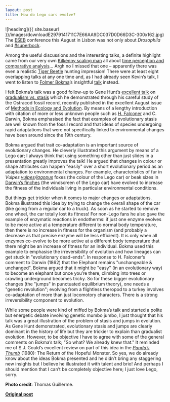 ```yaml
---
layout: post
title: How do Lego cars evolve?
---
```


![headimg]({{ site.baseurl }}/images/downloadE2979141711C7E66AA9DC037D0D66D3C-300x162.jpg)
The [ESEB](https://www.eseb2013.com/) conference this August in Lisbon was not only about *Drosophila* and [#superbock](http://en.wikipedia.org/wiki/Super_Bock).

Among the useful discussions and the interesting talks, a definite highlight came from our very own [Kilkenny scaling man](http://www.tcd.ie/Zoology/research/research/theoretical/healy/healy.php) all about [time perception and comparative analysis](http://www.sciencedirect.com/science/article/pii/S0003347213003060)... Argh no I missed that one – apparently there was even a realistic [Tiger Beetle](http://en.wikipedia.org/wiki/Tiger_beetle) hunting impression! There were at least eight overlapping talks at any one time and, as I had already seen Kevin’s talk, I went to listen to [Folmer Bokma](http://www.bokmalab.net/)’s insightful [talk](https://www.eseb2013.com/delegates/fbokma) instead.

I felt Bokma’s talk was a good follow-up to Gene Hunt’s [excellent talk](https://www.eseb2013.com/delegates/ghunt) on [gradualism vs. stasis](http://en.wikipedia.org/wiki/Punctuated_equilibrium) which he demonstrated through his careful study of the Ostracod fossil record, recently published in the excellent August issue of [Methods in Ecology and Evolution](http://onlinelibrary.wiley.com/doi/10.1111/2041-210X.12085/abstract). By means of a lengthy introduction with citation of more or less unknown people such as [H. Falconer](http://en.wikipedia.org/wiki/Hugh_Falconer) and C. Darwin, Bokma emphasised the fact that examples of evolutionary stasis are well known from the fossil record and that ideas of species undergoing rapid adaptations that were not specifically linked to environmental changes have been around since the 19th century.

Bokma argued that trait co-adaptation is an important source of evolutionary changes. He cleverly illustrated this argument by means of a Lego car; I always think that using something other than just slides in a presentation greatly improves the talk! He argued that changes in colour or shape attributes can happen "easily" over a short evolutionary period as an adaptation to environmental changes. For example, characteristics of fur in *Vulpes [vulpes](http://en.wikipedia.org/wiki/Red_fox)/[lagopus](http://en.wikipedia.org/wiki/White_fox)* foxes (the colour of the Lego car) or beak sizes in [Darwin’s finches](http://en.wikipedia.org/wiki/Darwin_Finch) (the windscreen of the Lego car) have evolved to increase the fitness of the individuals living in particular environmental conditions.

But things get trickier when it comes to major changes or adaptations. Bokma illustrated this idea by trying to change the overall shape of the car (like going from a regular car to a truck). As soon as he started to remove one wheel, the car totally lost its fitness! For non-Lego fans he also gave the example of enzymatic reactions in endotherms: if just one enzyme evolves to be more active at a temperature different to normal body temperature, then there is no increase in fitness for the organism (and probably a decrease as that precise enzyme will be less efficient). It is only when all enzymes co-evolve to be more active at a different body temperature that there might be an increase of fitness for an individual. Bokma used this example to emphasise the irreversibility of evolution and how lineages can get stuck in "evolutionary dead-ends". In response to H. Falconer’s comment to Darwin (1862) that the Elephant remains "unchangeable & unchanged", Bokma argued that it might be "easy" (in an evolutionary way) to become an elephant but once you’re there, climbing into trees or crawling underground becomes tricky. So for these bigger evolutionary changes (the "jumps" in punctuated equilibrium theory), one needs a "genetic revolution"; evolving from a flightless theropod to a turkey involves co-adaptation of more than just locomotory characters. There is a strong irreversibility component to evolution.

While some people were kind of miffed by Bokma’s talk and started a polite but energetic debate involving genetic mumbo jumbo, I just thought that his talk was a great illustration of the problem of stasis and jumps in evolution. As Gene Hunt demonstrated, evolutionary stasis and jumps are clearly dominant in the history of life but they are trickier to explain than gradualist evolution. However, to be objective I have to agree with some of the general comments on Bokma’s talk; "So what? We already knew that." It reminded me of S.J. Gould’s excellent review on part of this idea in the [*Panda’s Thumb*](http://en.wikipedia.org/wiki/The_Panda%27s_Thumb:_More_Reflections_in_Natural_History) (1980): The Return of the Hopeful Monster. So yes, we do already know about the ideas Bokma presented and he didn’t bring any staggering new insights but I believe he illustrated it with talent and brio! And perhaps I should mention that I can’t be completely objective here; I just love Lego, sorry.

**Photo credit**: Thomas Guillerme.

**[Original post](http://www.ecoevoblog.com/2013/11/04/how-do-lego-cars-evolve/)**

